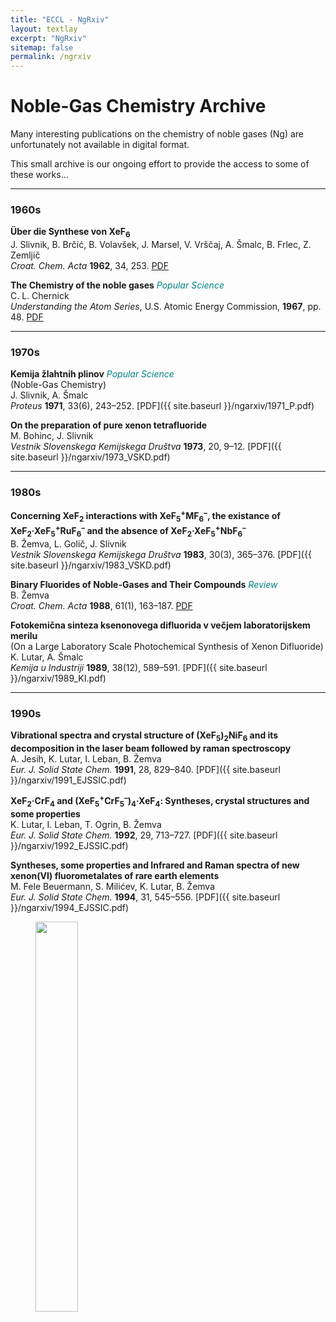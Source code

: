 ```yaml
---
title: "ECCL - NgRxiv"
layout: textlay
excerpt: "NgRxiv"
sitemap: false
permalink: /ngrxiv
---
```


# Noble-Gas Chemistry Archive

Many interesting publications on the chemistry of noble gases (Ng) are unfortunately not available in digital format. 

This small archive is our ongoing effort to provide the access to some of these works...

<hr>

### 1960s

**Über die Synthese von XeF<sub>6</sub>**
<br>J. Slivnik, B. Brčić, B. Volavšek, J. Marsel, V. Vrščaj, A. Šmalc, B. Frlec, Z. Zemljič
<br>*Croat. Chem. Acta* **1962**, 34, 253. [PDF](https://pubweb.carnet.hr/ccacaa/wp-content/uploads/sites/182/2017/12/CCA_34_1962_253.pdf)

**The Chemistry of the noble gases**    <font color="teal"><i>Popular Science</i></font>
<br>C. L. Chernick
<br>*Understanding the Atom Series*, U.S. Atomic Energy Commission,  **1967**, pp. 48. [PDF](https://www.osti.gov/includes/opennet/includes/Understanding%20the%20Atom/The%20Chemistry%20of%20Noble%20Gases.pdf)

<hr>

### 1970s

**Kemija žlahtnih plinov**    <font color="teal"><i>Popular Science</i></font>
<br>(Noble-Gas Chemistry)
<br>J. Slivnik, A. Šmalc
<br>*Proteus* **1971**, 33(6), 243–252. [PDF]({{ site.baseurl }}/ngarxiv/1971_P.pdf)

**On the preparation of pure xenon tetrafluoride**
<br>M. Bohinc, J. Slivnik
<br>*Vestnik Slovenskega Kemijskega Društva* **1973**, 20, 9–12. [PDF]({{ site.baseurl }}/ngarxiv/1973_VSKD.pdf)

<hr>

### 1980s

**Concerning XeF<sub>2</sub> interactions with XeF<sub>5</sub><sup>+</sup>MF<sub>6</sub><sup>–</sup>, the existance of XeF<sub>2</sub>&#183;XeF<sub>5</sub><sup>+</sup>RuF<sub>6</sub><sup>–</sup> and the absence of XeF<sub>2</sub>&#183;XeF<sub>5</sub><sup>+</sup>NbF<sub>6</sub><sup>–</sup>**
<br>B. Žemva, L. Golič, J. Slivnik
<br>*Vestnik Slovenskega Kemijskega Društva* **1983**, 30(3), 365–376. [PDF]({{ site.baseurl }}/ngarxiv/1983_VSKD.pdf)

**Binary Fluorides of Noble-Gases and Their Compounds**     <font color="teal"><i>Review</i></font>
<br>B. Žemva
<br>*Croat. Chem. Acta* **1988**, 61(1), 163–187. [PDF](https://hrcak.srce.hr/file/259460)

**Fotokemična sinteza ksenonovega difluorida v večjem laboratorijskem merilu**
<br>(On a Large Laboratory Scale Photochemical Synthesis of Xenon Difluoride)
<br>K. Lutar, A. Šmalc
<br>*Kemija u Industriji* **1989**, 38(12), 589–591. [PDF]({{ site.baseurl }}/ngarxiv/1989_KI.pdf)

<hr>

### 1990s

**Vibrational spectra and crystal structure of (XeF<sub>5</sub>)<sub>2</sub>NiF<sub>6</sub> and its decomposition in the laser beam followed by raman spectroscopy**
<br>A. Jesih, K. Lutar, I. Leban, B. Žemva
<br>*Eur. J. Solid State Chem.* **1991**, 28, 829–840. [PDF]({{ site.baseurl }}/ngarxiv/1991_EJSSIC.pdf)

**XeF<sub>2</sub>&#183;CrF<sub>4</sub> and (XeF<sub>5</sub><sup>+</sup>CrF<sub>5</sub><sup>–</sup>)<sub>4</sub>&#183;XeF<sub>4</sub>: Syntheses, crystal structures and some properties**
<br>K. Lutar, I. Leban, T. Ogrin, B. Žemva
<br>*Eur. J. Solid State Chem.* **1992**, 29, 713–727. [PDF]({{ site.baseurl }}/ngarxiv/1992_EJSSIC.pdf)

**Syntheses, some properties and Infrared and Raman spectra of new xenon(VI) fluorometalates of rare earth elements**
<br>M. Fele Beuermann, S. Milićev, K. Lutar, B. Žemva
<br>*Eur. J. Solid State Chem.* **1994**, 31, 545–556. [PDF]({{ site.baseurl }}/ngarxiv/1994_EJSSIC.pdf)

<figure>
<img src="{{ site.url }}{{ site.baseurl }}/images/NgRXeiv.png" width="40%">
</figure>
